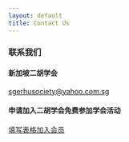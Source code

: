 ```yaml
---
layout: default
title: Contact Us
---
```

### 联系我们

#### 新加坡二胡学会

[sgerhusociety@yahoo.com.sg](mailto:sgerhusociety@yahoo.com.sg)

#### 申请加入二胡学会免费参加学会活动

[填写表格加入会员](https://docs.google.com/forms/d/e/1FAIpQLSdNB75n2WBfi-zNgvh3dFN_g6YdLgcQ-r7z-XS_pCQQ1UTpZA/viewform?fbclid=IwZXh0bgNhZW0CMTAAAR0r7iilpGqYUvpDKRSko2U10P5owFYwKeouCq6qyb2SB1TTpEm-GDC0ap4_aem_ZmFrZWR1bW15MTZieXRlcw)
